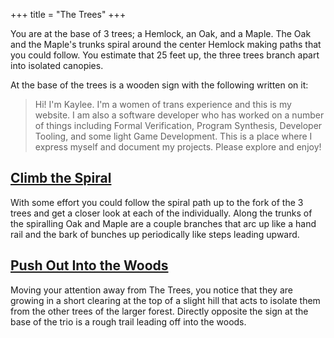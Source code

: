+++
title = "The Trees"
+++

You are at the base of 3 trees; a Hemlock, an Oak, and a
Maple. The Oak and the Maple's trunks spiral around the
center Hemlock making paths that you could follow. You
estimate that 25 feet up, the three trees branch apart
into isolated canopies.

At the base of the trees is a wooden sign with the following
written on it:

> Hi! I'm Kaylee. I'm a women of trans experience and this
> is my website. I am also a software developer who has
> worked on a number of things including Formal
> Verification, Program Synthesis, Developer Tooling, and
> some light Game Development. This is a place where I
> express myself and document my projects. Please explore
> and enjoy!

## [Climb the Spiral](@/trio/_index.md)
With some effort you could follow the spiral path up to the
fork of the 3 trees and get a closer look at each of the
individually. Along the trunks of the spiralling Oak and
Maple are a couple branches that arc up like a hand rail and
the bark of bunches up periodically like steps leading
upward.

## [Push Out Into the Woods](@/woods/_index.md)
Moving your attention away from The Trees, you notice that
they are growing in a short clearing at the top of a slight
hill that acts to isolate them from the other trees of the
larger forest. Directly opposite the sign at the base of the
trio is a rough trail leading off into the woods.
